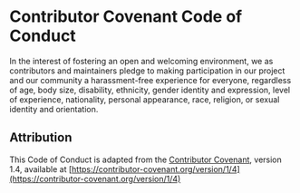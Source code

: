 # Contributor Covenant Code of Conduct
In the interest of fostering an open and welcoming environment, we as contributors and maintainers pledge to making participation in our project and our community a harassment-free experience for everyone, regardless of age, body size, disability, ethnicity, gender identity and expression, level of experience, nationality, personal appearance, race, religion, or sexual identity and orientation.

## Attribution
This Code of Conduct is adapted from the [Contributor Covenant](https://www.contributor-covenant.org/), version 1.4, available at [https://contributor-covenant.org/version/1/4](https://contributor-covenant.org/version/1/4)